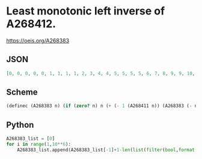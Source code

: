 # Least monotonic left inverse of A268412\.
https://oeis.org/A268383
## JSON
```JSON
[0, 0, 0, 0, 0, 1, 1, 1, 1, 2, 3, 4, 4, 5, 5, 5, 5, 6, 7, 8, 9, 9, 10, 11, 11, 12, 13, 14, 14, 15, 15, 15, 15, 16, 17, 18, 19, 19, 20, 21, 22, 22, 22, 22, 23, 23, 24, 25, 25, 26, 27, 28, 29, 29, 30, 31, 31, 32, 33, 34, 34, 35, 35, 35, 35, 36, 37, 38, 39, 39, 40, 41, 42, 42, 42, 42, 43, 43, 44, 45, 46]
```
## Scheme
```Scheme
(definec (A268383 n) (if (zero? n) n (+ (- 1 (A268411 n)) (A268383 (- n 1)))))
```
## Python
```Python
A268383_list = [0]
for i in range(1,10**6):
    A268383_list.append(A268383_list[-1]+1-len(list(filter(bool,format(i,'b').split('0')))) % 2) # _Chai Wah Wu_, Mar 01 2016
```
